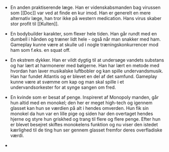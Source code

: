 
- En anden praktiserende læge. Han er videnskabsmanden bag virussen som [[Doc]] var ved at finde en kur imod. Han er generelt en mere alternativ læge, han tror ikke på western medication. Hans virus skaber stor profit til [[Kulten]].

- En bodybuilder karakter, som flexer hele tiden. Han går rundt med en dumbell i hånden og træner lidt hele - også når man snakker med ham. Gameplay kunne være at skulle ud i nogle træningskonkurrencer mod ham som f.eks. en squat off.

- En ekstrem dykker. Han er vildt dygtig til at undersøge vandets substans og har lært at harmonerer med bølgerne. Han har lært en metode med hvordan han laver musikalske luftbobler og kan spille undervandsmusik. Han har fundet Atlantis og er blevet en del af det samfund. Gameplay kunne være at svømme om kap og man skal spille i et undervandsorkester for at synge sangen om fred.

- En kvinde som er besat af penge. Inspireret af Monopoly manden, går hun altid med en monokel; den her er meget high-tech og igennem glasset kan hun se værdien på alt i hendes omverden. Hun fik sin monokel da hun var en lille pige og siden har den overtaget hendes hjerne og styre hun griskhed og trang til flere og flere penge. Efter hun er blevet besejret skiftes monokelens funktion og nu viser den istedet kærlighed til de ting hun ser gennem glasset fremfor deres overfladiske værdi.

- 